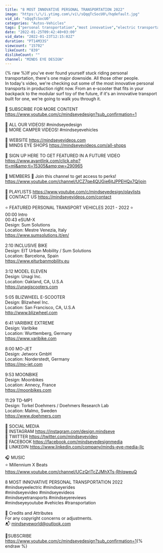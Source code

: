 ```yaml
---
title: "8 MOST INNOVATIVE PERSONAL TRANSPORTATION 2022"
image: "https:\/\/i.ytimg.com\/vi\/sQqqTcSocU0\/hqdefault.jpg"
vid_id: "sQqqTcSocU0"
categories: "Autos-Vehicles"
tags: ["personal transportation","most innovative","electric transportation"]
date: "2022-01-25T09:42:40+03:00"
vid_date: "2022-01-23T12:15:02Z"
duration: "PT14M33S"
viewcount: "15702"
likeCount: "839"
dislikeCount: ""
channel: "MINDS EYE DESIGN"
---
```

{% raw %}If you've ever found yourself stuck riding personal transportation, there's one major downside. All those other people.   <br />In today's video, we're checking out some of the most innovative personal transports in production right now. From an e-scooter that fits in your backpack to the modular surf toy of the future, if it's an innovative transport built for one, we're going to walk you through it. <br /><br />🔔 SUBSCRIBE FOR MORE CONTENT<br /><a rel="nofollow" target="blank" href="https://www.youtube.com/c/mindseyedesign?sub_confirmation=1">https://www.youtube.com/c/mindseyedesign?sub_confirmation=1</a><br /><br />🔶 ALL OUR VIDEOS! #mindseyedesign<br />🔶 MORE CAMPER VIDEOS! #mindseyevehicles<br /><br />🔶 WEBSITE <a rel="nofollow" target="blank" href="https://mindseyevideos.com">https://mindseyevideos.com</a><br />🔶 MINDS EYE SHOPS <a rel="nofollow" target="blank" href="https://mindseyevideos.com/all-shops">https://mindseyevideos.com/all-shops</a><br /><br />🔶 SIGN UP HERE TO GET FEATURED IN A FUTURE VIDEO<br /><a rel="nofollow" target="blank" href="https://www.avantlink.com/click.php?tt=ml&amp;ti=15305&amp;pw=290965">https://www.avantlink.com/click.php?tt=ml&amp;ti=15305&amp;pw=290965</a> <br /><br />🔶 MEMBERS 🔹 Join this channel to get access to perks!<br /><a rel="nofollow" target="blank" href="https://www.youtube.com/channel/UCZ7qe4QUGie6jtJPPEHQx7Q/join">https://www.youtube.com/channel/UCZ7qe4QUGie6jtJPPEHQx7Q/join</a><br /><br />🔶 PLAYLISTS <a rel="nofollow" target="blank" href="https://www.youtube.com/c/mindseyedesign/playlists">https://www.youtube.com/c/mindseyedesign/playlists</a><br />🔶 CONTACT US <a rel="nofollow" target="blank" href="https://mindseyevideos.com/contact">https://mindseyevideos.com/contact</a><br /><br />⭐ FEATURED PERSONAL TRANSPORT VEHICLES 2021 - 2022 ⭐<br />00:00 Intro<br />00:43  eSUM-X <br />Design: Sum Solutions <br />Location: Mestre Venezia, Italy  <br /><a rel="nofollow" target="blank" href="https://www.sumsolutions.it/en/">https://www.sumsolutions.it/en/</a><br /><br />2:10 INCLUSIVE BIKE <br />Design: EIT Urban Mobility / Sum Solutions <br />Location: Barcelona, Spain <br /><a rel="nofollow" target="blank" href="https://www.eiturbanmobility.eu">https://www.eiturbanmobility.eu</a><br /><br />3:12 MODEL ELEVEN <br />Design: Unagi Inc.  <br />Location: Oakland, CA, U.S.A <br /><a rel="nofollow" target="blank" href="https://unagiscooters.com">https://unagiscooters.com</a><br /><br />5:05 BLIZWHEEL E-SCOOTER <br />Design: Blizwheel Inc.  <br />Location: San Francisco, CA, U.S.A <br /><a rel="nofollow" target="blank" href="http://www.blizwheel.com">http://www.blizwheel.com</a><br /><br />6:41 VARIBIKE EXTREME <br />Design: Varibike <br />Location: Wurttemberg, Germany <br /><a rel="nofollow" target="blank" href="https://www.varibike.com">https://www.varibike.com</a><br /><br />8:00 MO-JET <br />Design: Jetworx GmbH <br />Location: Norderstedt, Germany <br /><a rel="nofollow" target="blank" href="https://mo-jet.com">https://mo-jet.com</a><br /><br />9:53 MOONBIKE <br />Design: Moonbikes <br />Location: Annecy, France <br /><a rel="nofollow" target="blank" href="https://moonbikes.com">https://moonbikes.com</a><br /><br />11:29 TD-MP1 <br />Design: Torkel Doehmers / Doehmers Research Lab  <br />Location: Malmo, Sweden <br /><a rel="nofollow" target="blank" href="https://www.doehmers.com">https://www.doehmers.com</a><br /><br />🤝 SOCIAL MEDIA <br />🔹 INSTAGRAM <a rel="nofollow" target="blank" href="https://instagram.com/design.mindseye">https://instagram.com/design.mindseye</a><br />🔹 TWITTER <a rel="nofollow" target="blank" href="https://twitter.com/mindseyevideo">https://twitter.com/mindseyevideo</a><br />🔹 FACEBOOK <a rel="nofollow" target="blank" href="https://facebook.com/mindseyedesignmedia">https://facebook.com/mindseyedesignmedia</a><br />🔹 LINKEDIN <a rel="nofollow" target="blank" href="https://www.linkedin.com/company/minds-eye-media-llc">https://www.linkedin.com/company/minds-eye-media-llc</a><br /><br />🎧 MUSIC <br />⭐ Millennium X Beats <br /><a rel="nofollow" target="blank" href="https://www.youtube.com/channel/UCzQrITcZJMhXTs-RhIqweuQ">https://www.youtube.com/channel/UCzQrITcZJMhXTs-RhIqweuQ</a><br /> <br /> 8 MOST INNOVATIVE PERSONAL TRANSPORTATION 2022 <br />#mindseyeelectric #mindseyerides<br />#mindseyevideo #mindseyevideos <br />#mindseyetransports #mindseyereviews <br />#mindseyeyoutube #vehicles #transportation<br /><br />🤝 Credits and Attributes <br />For any copyright concerns or adjustments. <br />📬 mindseyeworld@outlook.com<br /><br />🤝SUBSCRIBE <br /><a rel="nofollow" target="blank" href="https://www.youtube.com/c/mindseyedesign?sub_confirmation=1">https://www.youtube.com/c/mindseyedesign?sub_confirmation=1</a>{% endraw %}
